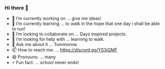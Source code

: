 ### Hi there 👋

- 🔭 I’m currently working on ... give me ideas!
- 🌱 I’m currently learning ... to walk in the hope that one day i shall be able to run!
- 👯 I’m looking to collaborate on ... Dayz inspired projects.
- 🤔 I’m looking for help with ... learning to walk.
- 💬 Ask me about it ... Tommorow.
- 📫 How to reach me: ... https://discord.gg/YS3jQMF
- 😄 Pronouns: ... many
- ⚡ Fun fact: ... school never ends!

